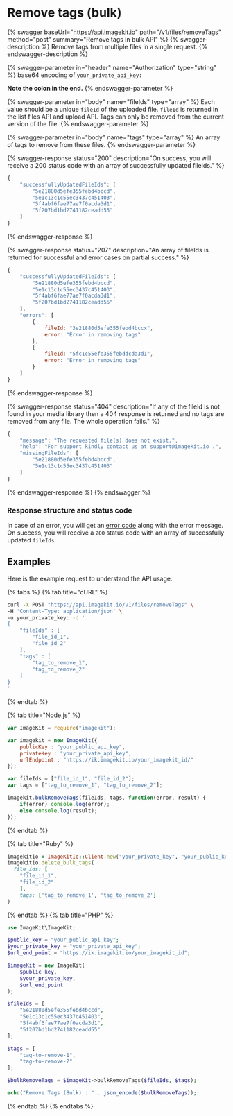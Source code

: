 # Remove tags (bulk)

{% swagger baseUrl="https://api.imagekit.io" path="/v1/files/removeTags" method="post" summary="Remove tags in bulk API" %}
{% swagger-description %}
Remove tags from multiple files in a single request.
{% endswagger-description %}

{% swagger-parameter in="header" name="Authorization" type="string" %}
base64 encoding of `your_private_api_key:`

**Note the colon in the end.**
{% endswagger-parameter %}

{% swagger-parameter in="body" name="fileIds" type="array" %}
Each value should be a unique `fileId` of the uploaded file. `fileId` is returned in the list files API and upload API. Tags can only be removed from the current version of the file.
{% endswagger-parameter %}

{% swagger-parameter in="body" name="tags" type="array" %}
An array of tags to remove from these files.
{% endswagger-parameter %}

{% swagger-response status="200" description="On success, you will receive a 200 status code with an array of successfully updated fileIds." %}
```javascript
{
    "successfullyUpdatedFileIds": [
        "5e21880d5efe355febd4bccd",
        "5e1c13c1c55ec3437c451403",
        "5f4abf6fae77ae7f0acda3d1", 
        "5f207bd1bd2741182ceadd55"
    ]
}
```
{% endswagger-response %}

{% swagger-response status="207" description="An array of fileIds is returned for successful and error cases on partial success." %}
```javascript
{
    "successfullyUpdatedFileIds": [
        "5e21880d5efe355febd4bccd",
        "5e1c13c1c55ec3437c451403",
        "5f4abf6fae77ae7f0acda3d1", 
        "5f207bd1bd2741182ceadd55"
    ],
    "errors": [
        {
            fileId: "3e21880d5efe355febd4bccx",
            error: "Error in removing tags"
        },
        {
            fileId: "5fc1c55efe355febddcda3d1",
            error: "Error in removing tags"
        }
    ]
}
```
{% endswagger-response %}

{% swagger-response status="404" description="If any of the fileId is not found in your media library then a 404 response is returned and no tags are removed from any file. The whole operation fails." %}
```javascript
{
    "message": "The requested file(s) does not exist.",
    "help": "For support kindly contact us at support@imagekit.io .",
    "missingFileIds": [
        "5e21880d5efe355febd4bccd",
        "5e1c13c1c55ec3437c451403"
    ]
}
```
{% endswagger-response %}
{% endswagger %}

### Response structure and status code

In case of an error, you will get an [error code](../api-introduction/#error-codes) along with the error message. On success, you will receive a `200` status code with an array of successfully updated `fileIds`.

## Examples

Here is the example request to understand the API usage.

{% tabs %}
{% tab title="cURL" %}
```bash
curl -X POST "https://api.imagekit.io/v1/files/removeTags" \
-H 'Content-Type: application/json' \
-u your_private_key: -d '
{
	"fileIds" : [
		"file_id_1",
		"file_id_2"
	],
	"tags" : [
		"tag_to_remove_1", 
		"tag_to_remove_2"
	]
}
'
```
{% endtab %}

{% tab title="Node.js" %}
```javascript
var ImageKit = require("imagekit");

var imagekit = new ImageKit({
    publicKey : "your_public_api_key",
    privateKey : "your_private_api_key",
    urlEndpoint : "https://ik.imagekit.io/your_imagekit_id/"
});

var fileIds = ["file_id_1", "file_id_2"];
var tags = ["tag_to_remove_1", "tag_to_remove_2"];

imagekit.bulkRemoveTags(fileIds, tags, function(error, result) {
    if(error) console.log(error);
    else console.log(result);
});
```
{% endtab %}

{% tab title="Ruby" %}
```ruby
imagekitio = ImageKitIo::Client.new("your_private_key", "your_public_key", "your_url_endpoint")
imagekitio.delete_bulk_tags(
  file_ids: [
    "file_id_1",
    "file_id_2"
    ],
    tags: ['tag_to_remove_1', 'tag_to_remove_2']
)
```
{% endtab %}
{% tab title="PHP" %}
```php
use ImageKit\ImageKit;

$public_key = "your_public_api_key";
$your_private_key = "your_private_api_key";
$url_end_point = "https://ik.imagekit.io/your_imagekit_id";

$imageKit = new ImageKit(
    $public_key,
    $your_private_key,
    $url_end_point
);

$fileIds = [
	"5e21880d5efe355febd4bccd",
	"5e1c13c1c55ec3437c451403",
	"5f4abf6fae77ae7f0acda3d1", 
	"5f207bd1bd2741182ceadd55"
];

$tags = [
	"tag-to-remove-1", 
	"tag-to-remove-2"
];

$bulkRemoveTags = $imageKit->bulkRemoveTags($fileIds, $tags);

echo("Remove Tags (Bulk) : " . json_encode($bulkRemoveTags));
```
{% endtab %}
{% endtabs %}
